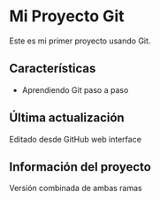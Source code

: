 # Mi Proyecto Git

Este es mi primer proyecto usando Git.

## Características
- Aprendiendo Git paso a paso

## Última actualización
Editado desde GitHub web interface



## Información del proyecto
Versión combinada de ambas ramas